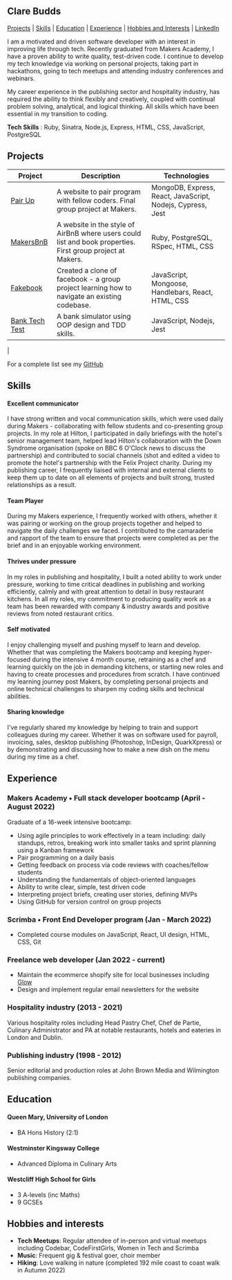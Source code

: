 ## Clare Budds

[Projects](#projects) | [Skills](#skills) | [Education](#education) | [Experience](#experience) | [Hobbies and Interests](#hobbies-and-interests) | [LinkedIn](http://www.linkedin.com/in/clare-budds) 

I am a motivated and driven software developer with an interest in improving life through tech. Recently graduated from Makers Academy, I have a proven ability to write quality, test-driven code. I continue to develop my tech knowledge via working on personal projects, taking part in hackathons, going to tech meetups and attending industry conferences and webinars. 
 
My career experience in the publishing sector and hospitality industry, has required the ability to think flexibly and creatively, coupled with continual problem solving, analytical, and logical thinking. All skills which have been essential in my transition to coding.

**Tech Skills** : Ruby, Sinatra, Node.js, Express, HTML, CSS, JavaScript, PostgreSQL

## Projects

| Project   | Description | Technologies |
|---        |---         |---           |
| [Pair Up](https://github.com/clarebudds/Pair-Up) | A website to pair program with fellow coders. Final group project at Makers. | MongoDB, Express, React, JavaScript, Nodejs, Cypress, Jest |
| [MakersBnB](https://github.com/clarebudds/makers_bnb) | A website in the style of AirBnB where users could list and book properties. First group project at Makers. | Ruby, PostgreSQL, RSpec, HTML, CSS |
| [Fakebook](https://github.com/clarebudds/the-fakebook) | Created a clone of facebook - a group project learning how to navigate an existing codebase. | JavaScript, Mongoose, Handlebars, React, HTML, CSS |
| [Bank Tech Test](https://github.com/clarebudds/bank_tech_test) | A bank simulator using OOP design and TDD skills. | JavaScript, Nodejs, Jest |
|

For a complete list see my [GitHub](https://github.com/clarebudds)

## Skills

#### Excellent communicator

I have strong written and vocal communication skills, which were used daily during Makers - collaborating with fellow students and co-presenting group projects. In my role at Hilton, I participated in daily briefings with the hotel's senior management team, helped lead Hilton's collaboration with the Down Syndrome organisation (spoke on BBC 6 O'Clock news to discuss the partnership) and contributed to social channels (shot and edited a video to promote the hotel's partnership with the Felix Project charity. During my publishing career, I frequently liaised with internal and external clients to keep them up to date on all elements of projects and built strong, trusted relationships as a result. 

#### Team Player

During my Makers experience, I frequently worked with others, whether it was pairing or working on the group projects together and helped to navigate the daily challenges we faced. I contributed to the camaraderie and rapport of the team to ensure that projects were completed as per the brief and in an enjoyable working environment.

#### Thrives under pressure

In my roles in publishing and hospitality, I built a noted ability to work under pressure, working to time critical deadlines in publishing and working efficiently, calmly and with great attention to detail in busy restaurant kitchens. In all my roles, my commitment to producing quality work as a team has been rewarded with company & industry awards and positive reviews from noted restaurant critics.

#### Self motivated

I enjoy challenging myself and pushing myself to learn and develop. Whether that was completing the Makers bootcamp and keeping hyper-focused during the intensive 4 month course, retraining as a chef and learning quickly on the job in demanding kitchens, or starting new roles and having to create processes and procedures from scratch. I have continued my learning journey post Makers, by completing personal projects and online technical challenges to sharpen my coding skills and technical abilities.

#### Sharing knowledge

I've regularly shared my knowledge by helping to train and support colleagues during my career. Whether it was on software used for payroll, invoicing, sales, desktop publishing (Photoshop, InDesign, QuarkXpress) or by demonstrating and discussing how to make a new dish on the menu during my time as a chef.


## Experience

### Makers Academy • Full stack developer bootcamp (April - August 2022)
Graduate of a 16-week intensive bootcamp:
* Using agile principles to work effectively in a team including:
   daily standups, retros, breaking work into smaller tasks
   and sprint planning using a Kanban framework
* Pair programming on a daily basis
*  Getting feedback on process via code reviews with coaches/fellow students 
* Understanding the fundamentals of object-oriented languages
* Ability to write clear, simple, test driven code
* Interpreting project briefs, creating user stories, defining MVPs
* Using GitHub for version control on group projects


### Scrimba • Front End Developer program (Jan - March 2022)
* Completed course modules on JavaScript, React, UI design, HTML, CSS, Git


### Freelance web developer (Jan 2022 - current)
* Maintain the ecommerce shopify site for local businesses including [Glow](https://www.glowoflondon.com)
* Design and implement regular email newsletters for the website


### Hospitality industry (2013 - 2021)
Various hospitality roles including Head Pastry Chef, Chef de Partie, Culinary Administrator and PA at notable restaurants, hotels and eateries in London and Dublin.

### Publishing industry (1998 - 2012)
Senior editorial and production roles at John Brown Media and Wilmington publishing companies.


## Education

#### Queen Mary, University of London
* BA Hons History (2:1)

#### Westminster Kingsway College
* Advanced Diploma in Culinary Arts

#### Westcliff High School for Girls
* 3 A-levels (inc Maths)
* 9 GCSEs

## Hobbies and interests
- **Tech Meetups**: Regular attendee of in-person and virtual meetups including Codebar, CodeFirstGirls, Women in Tech and Scrimba
- **Music**: Frequent gig & festival goer, choir member 
- **Hiking**: Love walking in nature (completed 192 mile coast to coast walk in Autumn 2022)
